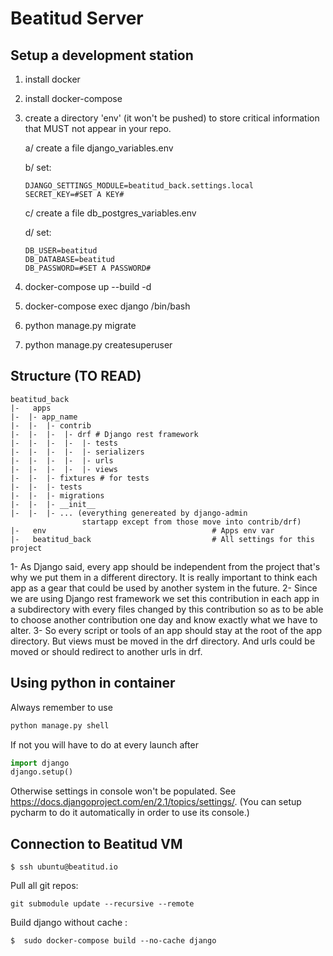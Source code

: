 # Beatitud Server

## Setup a development station
1. install docker
2. install docker-compose
3. create a directory 'env' (it won't be pushed) to store critical information that MUST not appear in your repo.

    a/ create a file django_variables.env
    
    b/ set:
    ```text
    DJANGO_SETTINGS_MODULE=beatitud_back.settings.local
    SECRET_KEY=#SET A KEY#
    ```
    
    c/ create a file db_postgres_variables.env
    
    d/ set:
    ```text
    DB_USER=beatitud
    DB_DATABASE=beatitud
    DB_PASSWORD=#SET A PASSWORD#
    ```
        
4. docker-compose up --build -d 
5. docker-compose exec django /bin/bash
6. python manage.py migrate
7. python manage.py createsuperuser
        
        
## Structure (TO READ)
```
beatitud_back
|-   apps
|-  |- app_name
|-  |-  |- contrib
|-  |-  |-  |- drf # Django rest framework
|-  |-  |-  |-  |- tests
|-  |-  |-  |-  |- serializers
|-  |-  |-  |-  |- urls
|-  |-  |-  |-  |- views
|-  |-  |- fixtures # for tests
|-  |-  |- tests
|-  |-  |- migrations 
|-  |-  |- __init__
|-  |-  |- ... (everything genereated by django-admin 
                startapp except from those move into contrib/drf)
|-   env                                     # Apps env var
|-   beatitud_back                           # All settings for this project
```
1- As Django said, every app should be independent from the project that's why we put them in a different directory. It is really important to think each app as a gear that could be used by another system in the future.
2- Since we are using Django rest framework we set this contribution in each app in a subdirectory with every files changed by this contribution so as to be able to choose another contribution one day and know exactly what we have to alter.
3- So every script or tools of an app should stay at the root of the app directory.
But views must be moved in the drf directory. And urls could be moved or should redirect to another urls in drf.



## Using python in container
Always remember to use 
```bash
python manage.py shell
```
If not you will have to do at every launch after
```python
import django
django.setup()
```
Otherwise settings in console won't be populated.
See https://docs.djangoproject.com/en/2.1/topics/settings/.
(You can setup pycharm to do it automatically in order to use its console.)


## Connection to Beatitud VM

```shell
$ ssh ubuntu@beatitud.io
```

Pull all git repos:
```shell
git submodule update --recursive --remote
```

Build django without cache :
```shell
$  sudo docker-compose build --no-cache django
```